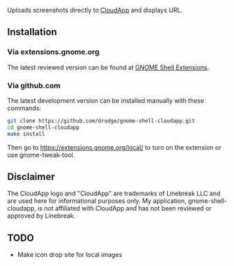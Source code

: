 Uploads screenshots directly to [CloudApp](http://getcloudapp.com) and displays URL.

## Installation

### Via extensions.gnome.org

The latest reviewed version can be found at [GNOME Shell Extensions](https://extensions.gnome.org/extension/787/cloudapp-screenshot-uploader/).

### Via github.com

The latest development version can be installed manually with these commands:

```sh
git clone https://github.com/drudge/gnome-shell-cloudapp.git
cd gnome-shell-cloudapp
make install
```

Then go to https://extensions.gnome.org/local/ to turn on the extension or use
gnome-tweak-tool.

## Disclaimer

The CloudApp logo and "CloudApp" are trademarks of Linebreak LLC and are used here for
informational purposes only. My application, gnome-shell-cloudapp, is not
affiliated with CloudApp and has not been reviewed or approved by Linebreak.

## TODO

* Make icon drop site for local images
